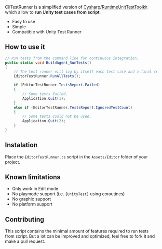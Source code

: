 CliTestRunner is a simplified version of [Cysharp/RuntimeUnitTestToolkit](https://github.com/Cysharp/RuntimeUnitTestToolkit) which allow to **run Unity test cases from script**.

- Easy to use
- Simple
- Compatible with Unity Test Runner

## How to use it

```csharp
// Run tests from the command line for continuous integration.
public static void BuildAgent_RunTests()
{
    // The test runner will log by itself each test case and a final report.
    EditorTestRunner.RunAllTests();

    if (EditorTestRunner.TestsReport.Failed)
    {
        // Some tests failed.
        Application.Quit(1);
    }
    else if (EditorTestRunner.TestsReport.IgnoredTestCount)
    {
        // Some tests could not be used.
        Application.Quit(2);
    }
}
```

## Instalation

Place the `EditorTestRunner.cs` script in the `Assets/Editor` folder of your project.

## Known limitations

- Only work in Edit mode
- No playmode support (i.e. `[UnityTest]` using coroutines)
- No graphic support
- No platform support

## Contributing

This script contains the minimal amount of features required to run tests from script. But a lot can be improved and optimized, feel free to fork it and make a pull request.